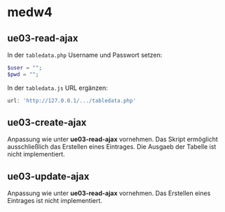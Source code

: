 # medw4

## ue03-read-ajax

In der `tabledata.php` Username und Passwort setzen:

````php
$user = "";
$pwd = "";
````

In der `tabledata.js` URL ergänzen:

````javascript
url: 'http://127.0.0.1/.../tabledata.php'
````

## ue03-create-ajax

Anpassung wie unter **ue03-read-ajax** vornehmen. Das Skript ermöglicht ausschließlich das Erstellen eines Eintrages. Die
Ausgaeb der Tabelle ist nicht implementiert.

## ue03-update-ajax
Anpassung wie unter **ue03-read-ajax** vornehmen. Das Erstellen eines Eintrages ist nicht implementiert. 